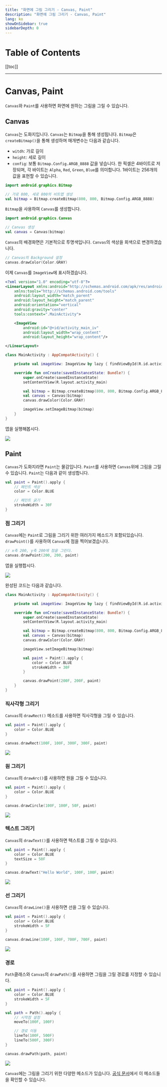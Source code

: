 ```yaml
---
title: "화면에 그림 그리기 - Canvas, Paint"
description: "화면에 그림 그리기 - Canvas, Paint"
lang: ko
showOnSidebar: true
sidebarDepth: 0
---
```


# Table of Contents

[[toc]]

---

# Canvas, Paint
`Canvas`와 `Paint`를 사용하면 화면에 원하는 그림을 그릴 수 있습니다. 

## Canvas
`Canvas`는 도화지입니다. `Canvas`는 `Bitmap`을 통해 생성됩니다. `Bitmap`은 `createBitmap()`을 통해 생성하며 매개변수는 다음과 같습니다.

- `witdh`: 가로 길이
- `height`: 세로 길이
- `config`: 보통 `Bitmap.Config.ARGB_8888` 값을 넣습니다. 한 픽셀은 4바이트로 저장되며, 각 바이트는 `Alpha`, `Red`, `Green`, `Blue`를 의미합니다. 1바이트는 256개의 값을 표현할 수 있습니다.

``` kotlin
import android.graphics.Bitmap

// 가로 800, 세로 800의 비트맵 생성
val bitmap = Bitmap.createBitmap(800, 800, Bitmap.Config.ARGB_8888)
```

`Bitmap`을 사용하여 `Canvas`를 생성합니다.

``` kotlin
import android.graphics.Canvas

// Canvas 생성
val canvas = Canvas(bitmap)
```

`Canvas`의 배경화면은 기본적으로 투명색입니다. `Canvas`의 색상을 회색으로 변경하겠습니다.

``` kotlin
// Canvas의 Background 설정
canvas.drawColor(Color.GRAY)
``` 

이제 `Canvas`를 `ImageView`에 표시하겠습니다.

``` xml activity_main.xml 
<?xml version="1.0" encoding="utf-8"?>
<LinearLayout xmlns:android="http://schemas.android.com/apk/res/android"
    xmlns:tools="http://schemas.android.com/tools"
    android:layout_width="match_parent"
    android:layout_height="match_parent"
    android:orientation="vertical"
    android:gravity="center"
    tools:context=".MainActivity">

    <ImageView
        android:id="@+id/activity_main_iv"
        android:layout_width="wrap_content"
        android:layout_height="wrap_content"/>

</LinearLayout>
```

``` kotlin MainActivity.kt 
class MainActivity : AppCompatActivity() {

    private val imageView: ImageView by lazy { findViewById(R.id.activity_main_iv) }

    override fun onCreate(savedInstanceState: Bundle?) {
        super.onCreate(savedInstanceState)
        setContentView(R.layout.activity_main)

        val bitmap = Bitmap.createBitmap(800, 800, Bitmap.Config.ARGB_8888)
        val canvas = Canvas(bitmap)
        canvas.drawColor(Color.GRAY)

        imageView.setImageBitmap(bitmap)
    }
}
```

앱을 실행해봅시다.

![](./190511_canvas_paint/1.png)

## Paint
`Canvas`가 도화지라면 `Paint`는 물감입니다. `Paint`를 사용하면 `Canvas`위에 그림을 그릴 수 있습니다. `Paint`는 다음과 같이 생성합니다.
``` kotlin
val paint = Paint().apply {
    // 페인트 색상
    color = Color.BLUE

    // 페인트 굵기
    strokeWidth = 30F
}
```

### 점 그리기
`Canvas`에는 `Paint`로 그림을 그리기 위한 여러가지 메소드가 포함되있습니다. `drawPoint()`를 사용하여 `Canvas`에 점을 찍어보겠습니다.
``` kotlin
// x축 200, y축 200에 점을 그린다.
canvas.drawPoint(200, 200, paint)
```

앱을 실행합시다.

![](./190511_canvas_paint/2.png)

완성된 코드는 다음과 같습니다.
``` kotlin MainActivity.kt
class MainActivity : AppCompatActivity() {

    private val imageView: ImageView by lazy { findViewById(R.id.activity_main_iv) }

    override fun onCreate(savedInstanceState: Bundle?) {
        super.onCreate(savedInstanceState)
        setContentView(R.layout.activity_main)

        val bitmap = Bitmap.createBitmap(800, 800, Bitmap.Config.ARGB_8888)
        val canvas = Canvas(bitmap)
        canvas.drawColor(Color.GRAY)

        imageView.setImageBitmap(bitmap)

        val paint = Paint().apply {
            color = Color.BLUE
            strokeWidth = 30F
        }

        canvas.drawPoint(200F, 200F, paint)
    }
}
```

### 직사각형 그리기
`Canvas`의 `drawRect()` 메소드를 사용하면 직사각형을 그릴 수 있습니다.
``` kotlin
val paint = Paint().apply {
    color = Color.BLUE
}

canvas.drawRect(100F, 100F, 300F, 300F, paint)
```

![](./190511_canvas_paint/3.png)

### 원 그리기
`Canvas`의 `drawArc()`를 사용하면 원을 그릴 수 있습니다.
``` kotlin
val paint = Paint().apply {
    color = Color.BLUE
}

canvas.drawCircle(100F, 100F, 50F, paint)
```

![](./190511_canvas_paint/4.png)

### 텍스트 그리기
`Canvas`의 `drawText()`를 사용하면 텍스트를 그릴 수 있습니다.
``` kotlin
val paint = Paint().apply {
    color = Color.BLUE
    textSize = 50F
}

canvas.drawText("Hello World", 100F, 100F, paint)
```

![](./190511_canvas_paint/5.png)

### 선 그리기
`Canvas`의 `drawLine()`을 사용하면 선을 그릴 수 있습니다.
``` kotlin
val paint = Paint().apply {
    color = Color.BLUE
    strokeWidth = 5F
}

canvas.drawLine(100F, 100F, 700F, 700F, paint)
```

![](./190511_canvas_paint/6.png)

### 경로
`Path`클래스와 `Canvas`의 `drawPath()`를 사용하면 그림을 그릴 경로를 지정할 수 있습니다.
``` kotlin
val paint = Paint().apply {
    color = Color.BLUE
    strokeWidth = 5F
}

val path = Path().apply {
    // 시작점 설정
    moveTo(100F, 100F)

    // 경로 이동
    lineTo(100F, 500F)
    lineTo(500F, 300F)
}

canvas.drawPath(path, paint)
```

![](./190511_canvas_paint/7.png)

`Canvas`에는 그림을 그리기 위한 다양한 메소드가 있습니다. [공식 문서](https://developer.android.com/reference/android/graphics/Canvas#drawArc(float,%20float,%20float,%20float,%20float,%20float,%20boolean,%20android.graphics.Paint))에서 이 메소드들을 확인할 수 있습니다.